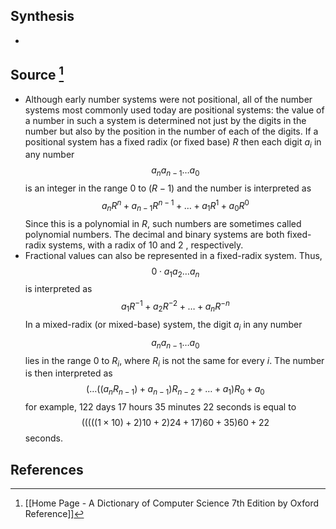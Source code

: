 ## Synthesis
- 
## Source [^1]
- Although early number systems were not positional, all of the number systems most commonly used today are positional systems: the value of a number in such a system is determined not just by the digits in the number but also by the position in the number of each of the digits. If a positional system has a fixed radix (or fixed base) $R$ then each digit $a_{i}$ in any number$$a_{n} a_{n-1} \ldots a_{0}$$is an integer in the range 0 to $(R-1)$ and the number is interpreted as$$a_{n} R^{n}+a_{n-1} R^{n-1}+\ldots+a_{1} R^{1}+a_{0} R^{0}$$Since this is a polynomial in $R$, such numbers are sometimes called polynomial numbers. The decimal and binary systems are both fixed-radix systems, with a radix of 10 and 2 , respectively.
- Fractional values can also be represented in a fixed-radix system. Thus,$$0 \cdot a_{1} a_{2} \ldots a_{n}$$is interpreted as$$a_{1} R^{-1}+a_{2} R^{-2}+\ldots+a_{n} R^{-n}$$In a mixed-radix (or mixed-base) system, the digit $a_{i}$ in any number$$a_{n} a_{n-1} \ldots a_{0}$$lies in the range 0 to $R_{i}$, where $R_{i}$ is not the same for every $i$. The number is then interpreted as$$\left(\ldots\left(\left(a_{n} R_{n-1}\right)+a_{n-1}\right) R_{n-2}+\ldots+a_{1}\right) R_{0}+a_{0}$$for example, 122 days 17 hours 35 minutes 22 seconds is equal to$$(((((1 \times 10)+2) 10+2) 24+17) 60+35) 60+22$$seconds.
## References

[^1]: [[Home Page - A Dictionary of Computer Science 7th Edition by Oxford Reference]]